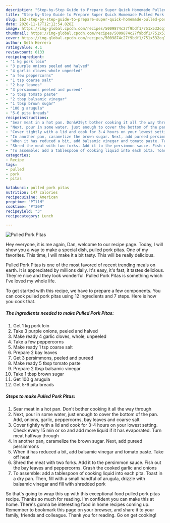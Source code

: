 ```yaml
---
description: "Step-by-Step Guide to Prepare Super Quick Homemade Pulled Pork Pitas"
title: "Step-by-Step Guide to Prepare Super Quick Homemade Pulled Pork Pitas"
slug: 162-step-by-step-guide-to-prepare-super-quick-homemade-pulled-pork-pitas
date: 2020-11-17T12:12:54.828Z
image: https://img-global.cpcdn.com/recipes/5009874c27f9bdf1/751x532cq70/pulled-pork-pitas-recipe-main-photo.jpg
thumbnail: https://img-global.cpcdn.com/recipes/5009874c27f9bdf1/751x532cq70/pulled-pork-pitas-recipe-main-photo.jpg
cover: https://img-global.cpcdn.com/recipes/5009874c27f9bdf1/751x532cq70/pulled-pork-pitas-recipe-main-photo.jpg
author: Seth Herrera
ratingvalue: 4.1
reviewcount: 6133
recipeingredient:
- "1 kg pork loin"
- "3 purple onions peeled and halved"
- "4 garlic cloves whole unpeeled"
- "a few peppercorns"
- "1 tsp coarse salt"
- "2 bay leaves"
- "3 persimmons peeled and pureed"
- "5 tbsp tomato paste"
- "2 tbsp balsamic vinegar"
- "1 tbsp brown sugar"
- "100 g arugula"
- "5-6 pita breads"
recipeinstructions:
- "Sear meat in a hot pan. Don&#39;t bother cooking it all the way through"
- "Next, pour in some water, just enough to cover the bottom of the pan. Add, onions, garlic, peppercorns, bay leaves and coarse salt"
- "Cover tightly with a lid and cook for 3-4 hours on your lowest setting. Check every 15 min or so and add more liquid if it has evaporated. Turn meat halfway through"
- "In another pan, caramelize the brown sugar. Next, add pureed persimmons"
- "When it has reduced a bit, add balsamic vinegar and tomato paste. Take off heat"
- "Shred the meat with two forks. Add it to the persimmon sauce. Fish out the bay leaves and peppercorns. Crash the cooked garlic and onions"
- "To assemble: add a tablespoon of cooking liquid into each pita. Toast in a dry pan. Then, fill with a small handful of arugula, drizzle with balsamic vinegar and fill with shredded pork"
categories:
- Recipe
tags:
- pulled
- pork
- pitas

katakunci: pulled pork pitas 
nutrition: 147 calories
recipecuisine: American
preptime: "PT11M"
cooktime: "PT30M"
recipeyield: "3"
recipecategory: Lunch

---
```



![Pulled Pork Pitas](https://img-global.cpcdn.com/recipes/5009874c27f9bdf1/751x532cq70/pulled-pork-pitas-recipe-main-photo.jpg)

Hey everyone, it is me again, Dan, welcome to our recipe page. Today, I will show you a way to make a special dish, pulled pork pitas. One of my favorites. This time, I will make it a bit tasty. This will be really delicious.



Pulled Pork Pitas is one of the most favored of recent trending meals on earth. It is appreciated by millions daily. It's easy, it's fast, it tastes delicious. They're nice and they look wonderful. Pulled Pork Pitas is something which I've loved my whole life.


To get started with this recipe, we have to prepare a few components. You can cook pulled pork pitas using 12 ingredients and 7 steps. Here is how you cook that.

<!--inarticleads1-->

##### The ingredients needed to make Pulled Pork Pitas:

1. Get 1 kg pork loin
1. Take 3 purple onions, peeled and halved
1. Make ready 4 garlic cloves, whole, unpeeled
1. Take a few peppercorns
1. Make ready 1 tsp coarse salt
1. Prepare 2 bay leaves
1. Get 3 persimmons, peeled and pureed
1. Make ready 5 tbsp tomato paste
1. Prepare 2 tbsp balsamic vinegar
1. Take 1 tbsp brown sugar
1. Get 100 g arugula
1. Get 5-6 pita breads




<!--inarticleads2-->

##### Steps to make Pulled Pork Pitas:

1. Sear meat in a hot pan. Don&#39;t bother cooking it all the way through
1. Next, pour in some water, just enough to cover the bottom of the pan. Add, onions, garlic, peppercorns, bay leaves and coarse salt
1. Cover tightly with a lid and cook for 3-4 hours on your lowest setting. Check every 15 min or so and add more liquid if it has evaporated. Turn meat halfway through
1. In another pan, caramelize the brown sugar. Next, add pureed persimmons
1. When it has reduced a bit, add balsamic vinegar and tomato paste. Take off heat
1. Shred the meat with two forks. Add it to the persimmon sauce. Fish out the bay leaves and peppercorns. Crash the cooked garlic and onions
1. To assemble: add a tablespoon of cooking liquid into each pita. Toast in a dry pan. Then, fill with a small handful of arugula, drizzle with balsamic vinegar and fill with shredded pork




So that's going to wrap this up with this exceptional food pulled pork pitas recipe. Thanks so much for reading. I'm confident you can make this at home. There's gonna be interesting food in home recipes coming up. Remember to bookmark this page on your browser, and share it to your family, friends and colleague. Thank you for reading. Go on get cooking!
